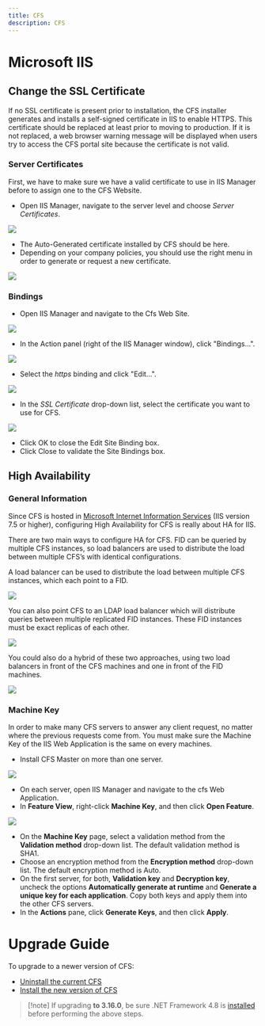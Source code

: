 ```yaml
---
title: CFS
description: CFS
---
```


# Microsoft IIS

## Change the SSL Certificate

If no SSL certificate is present prior to installation, the CFS installer generates and installs a self-signed certificate in IIS to enable HTTPS. This certificate should be replaced at least prior to moving to production. If it is not replaced, a web browser warning message will be displayed when users try to access the CFS portal site because the certificate is not valid.

### Server Certificates

First, we have to make sure we have a valid certificate to use in IIS Manager before to assign one to the CFS Website.

-   Open IIS Manager, navigate to the server level and choose _Server Certificates_.

![](media/iis-1.png)

-   The Auto-Generated certificate installed by CFS should be here.
-   Depending on your company policies, you should use the right menu in order to generate or request a new certificate.

![](media/iis-2.png)

### Bindings

-   Open IIS Manager and navigate to the Cfs Web Site.

![](media/iis-3.png)

-   In the Action panel (right of the IIS Manager window), click "Bindings...".

![](media/iis-4.png)

-   Select the _https_ binding and click "Edit...".

![](media/iis-5.png)

-   In the _SSL Certificate_ drop-down list, select the certificate you want to use for CFS.

![](media/iis-6.png)

-   Click OK to close the Edit Site Binding box.
-   Click Close to validate the Site Bindings box.

## High Availability

### General Information

Since CFS is hosted in [Microsoft Internet Information Services](https://www.iis.net/) (IIS version 7.5 or higher), configuring High Availability for CFS is really about HA for IIS.

There are two main ways to configure HA for CFS. FID can be queried by multiple CFS instances, so load balancers are used to distribute the load between multiple CFS’s with identical configurations.

A load balancer can be used to distribute the load between multiple CFS instances, which each point to a FID.

![](media/iis-7.png)

You can also point CFS to an LDAP load balancer which will distribute queries between multiple replicated FID instances. These FID instances must be exact replicas of each other.

![](media/iis-8.png)

You could also do a hybrid of these two approaches, using two load balancers in front of the CFS machines and one in front of the FID machines.

![](media/iis-9.png)

### Machine Key

In order to make many CFS servers to answer any client request, no matter where the previous requests come from. You must make sure the Machine Key of the IIS Web Application is the same on every machines.

-   Install CFS Master on more than one server.

![](media/iis-10.png)

-   On each server, open IIS Manager and navigate to the cfs Web Application.
-   In **Feature View**, right-click **Machine Key**, and then click **Open Feature**.

![](media/iis-11.png)

-   On the **Machine Key** page, select a validation method from the **Validation method** drop-down list. The default validation method is SHA1.
-   Choose an encryption method from the **Encryption method** drop-down list. The default encryption method is Auto.
-   On the first server, for both, **Validation key** and **Decryption key**, uncheck the options **Automatically generate at runtime** and **Generate a unique key for each application**. Copy both keys and apply them into the other CFS servers.
-   In the **Actions** pane, click **Generate Keys**, and then click **Apply**.

# Upgrade Guide

To upgrade to a newer version of CFS:

-   [Uninstall the current CFS](../getting-started/cfs-master.html#uninstalling-cfs-master)
-   [Install the new version of CFS](../getting-started/cfs-master.html#installing-cfs-master)

>[!note] If upgrading **to 3.16.0**, be sure .NET Framework 4.8 is [installed](../getting-started/prerequisites.html#other-microsoft-requirements) before performing the above steps.
